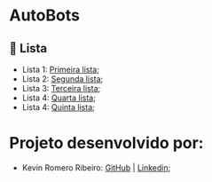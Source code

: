 # AutoBots

<h2> 📑 Lista  </h2>

 - Lista 1: [Primeira lista](); <br>
 - Lista 2: [Segunda lista](); <br> 
 - Lista 3: [Terceira lista](); <br> 
 - Lista 4: [Quarta lista](); <br> 
 - Lista 4: [Quinta lista](); <br> 

<h1>Projeto desenvolvido por:</h1>

 - Kevin Romero Ribeiro: [GitHub](https://github.com/KevinRomRib) | [Linkedin](https://www.linkedin.com/in/kevinrribeiro/); <br>
